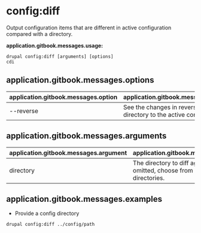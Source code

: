 # config:diff
Output configuration items that are different in active configuration compared with a directory.

**application.gitbook.messages.usage:**
```
drupal config:diff [arguments] [options]
cdi
```

## application.gitbook.messages.options
application.gitbook.messages.option | application.gitbook.messages.details
-------|-------------
--reverse | See the changes in reverse (i.e diff a directory to the active configuration).

## application.gitbook.messages.arguments
application.gitbook.messages.argument | application.gitbook.messages.details
---------|-------------
directory | The directory to diff against. If omitted, choose from Drupal config directories.

## application.gitbook.messages.examples
* Provide a config directory
```
drupal config:diff ../config/path
```
